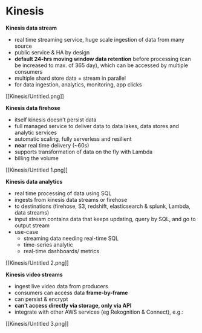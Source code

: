 # Kinesis

**Kinesis data stream**

- real time streaming service, huge scale ingestion of data from many source
- public service & HA by design
- **default 24-hrs moving window data retention** before processing (can be increased to max. of 365 day), which can be accessed by multiple consumers
- multiple shard store data = stream in parallel
- for data ingestion, analytics, monitoring, app clicks

[[Kinesis/Untitled.png]]

**Kinesis data firehose**

- itself kinesis doesn’t persist data
- full managed service to deliver data to data lakes, data stores and analytic services
- automatic scaling, fully serverless and resilient
- **near** real time delivery (~60s)
- supports transformation of data on the fly with Lambda
- billing the volume

[[Kinesis/Untitled 1.png]]

**Kinesis data analytics**

- real time processing of data using SQL
- ingests from kinesis data streams or firehose
- to destinations (firehose, S3, redshift, elasticsearch & splunk, Lambda, data streams)
- input stream contains data that keeps updating, query by SQL, and go to output stream
- use-case
    - streaming data needing real-time SQL
    - time-series analytic
    - real-time dashboards/ metrics

[[Kinesis/Untitled 2.png]]

**Kinesis video streams**

- ingest live video data from producers
- consumers can access data **frame-by-frame**
- can persist & encrypt
- **can’t access directly via storage, only via API**
- integrate with other AWS services (eg Rekognition & Connect), e.g.:

[[Kinesis/Untitled 3.png]]
